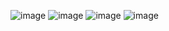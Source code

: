 ![image](https://github.com/user-attachments/assets/b8ba13fd-b570-45ad-9738-6dc186504f8c)
![image](https://github.com/user-attachments/assets/84208fcd-6e6a-4146-856c-c4867b5be4a1)
![image](https://github.com/user-attachments/assets/e66f9cfb-b283-4183-9cfd-472f50bdf9a8)
![image](https://github.com/user-attachments/assets/8d5e964d-c854-4d61-9280-2dac2fadbc86)
